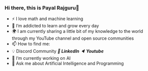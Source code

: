 ### Hi there, this is Payal Rajguru👋

* ⚡ I love math and machine learning
* 🌱 I’m addicted to learn and grow every day
* 🌍 I am currently sharing a little bit of my knowledge to the world through my YouTube channel and open source communities
* 📫 How to find me:
* 💡 Discord Community
***🏢 LinkedIn***
***🔈 Youtube***
* 🔭 I’m currently working on AI
* 💬 Ask me about Artificial Intelligence and Programming
